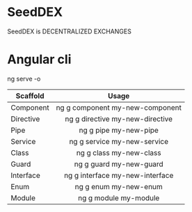# SeedDEX
SeedDEX is DECENTRALIZED EXCHANGES


# Angular cli
ng serve -o

| Scaffold      | Usage                             |
| ------------- |:---------------------------------:|
| Component     | ng g component my-new-component   |
| Directive     | ng g directive my-new-directive   |
| Pipe          | ng g pipe my-new-pipe             |
| Service       | ng g service my-new-service       |
| Class         | ng g class my-new-class           |
| Guard         | ng g guard my-new-guard           |
| Interface     | ng g interface my-new-interface   |
| Enum          | ng g enum my-new-enum             |
| Module        | ng g module my-module             |
